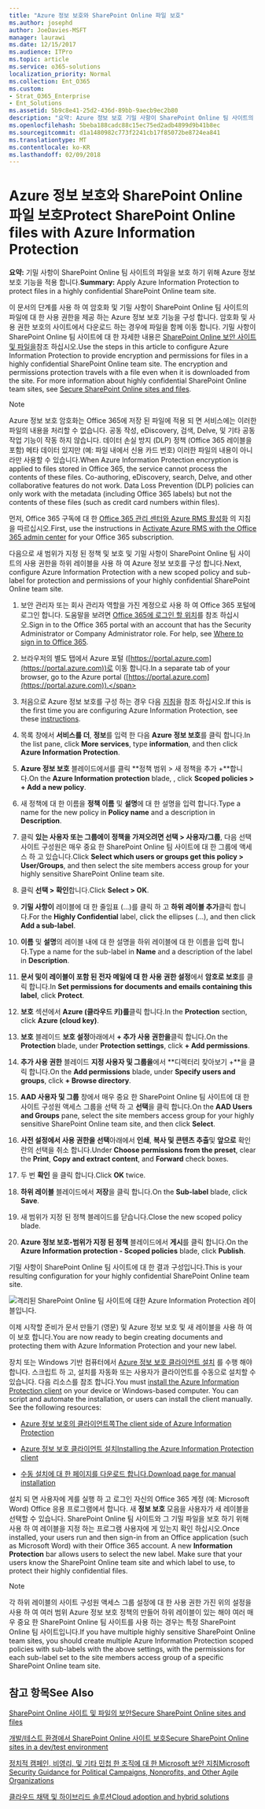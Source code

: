 ```yaml
---
title: "Azure 정보 보호와 SharePoint Online 파일 보호"
ms.author: josephd
author: JoeDavies-MSFT
manager: laurawi
ms.date: 12/15/2017
ms.audience: ITPro
ms.topic: article
ms.service: o365-solutions
localization_priority: Normal
ms.collection: Ent_O365
ms.custom:
- Strat_O365_Enterprise
- Ent_Solutions
ms.assetid: 5b9c8e41-25d2-436d-89bb-9aecb9ec2b80
description: "요약: Azure 정보 보호 기밀 사항이 SharePoint Online 팀 사이트의 파일을 보호 하기 위해 적용 됩니다."
ms.openlocfilehash: 5beba188cadc88c15ec75ed2adb4899d9b41b8ec
ms.sourcegitcommit: d1a1480982c773f2241cb17f85072be8724ea841
ms.translationtype: MT
ms.contentlocale: ko-KR
ms.lasthandoff: 02/09/2018
---
```

# <a name="protect-sharepoint-online-files-with-azure-information-protection"></a><span data-ttu-id="059f9-103">Azure 정보 보호와 SharePoint Online 파일 보호</span><span class="sxs-lookup"><span data-stu-id="059f9-103">Protect SharePoint Online files with Azure Information Protection</span></span>

 <span data-ttu-id="059f9-104">**요약:** 기밀 사항이 SharePoint Online 팀 사이트의 파일을 보호 하기 위해 Azure 정보 보호 기능을 적용 합니다.</span><span class="sxs-lookup"><span data-stu-id="059f9-104">**Summary:** Apply Azure Information Protection to protect files in a highly confidential SharePoint Online team site.</span></span>
  
<span data-ttu-id="059f9-p101">이 문서의 단계를 사용 하 여 암호화 및 기밀 사항이 SharePoint Online 팀 사이트의 파일에 대 한 사용 권한을 제공 하는 Azure 정보 보호 기능을 구성 합니다. 암호화 및 사용 권한 보호의 사이트에서 다운로드 하는 경우에 파일을 함께 이동 합니다. 기밀 사항이 SharePoint Online 팀 사이트에 대 한 자세한 내용은 [SharePoint Online 보안 사이트 및 파일을](secure-sharepoint-online-sites-and-files.md)참조 하십시오.</span><span class="sxs-lookup"><span data-stu-id="059f9-p101">Use the steps in this article to configure Azure Information Protection to provide encryption and permissions for files in a highly confidential SharePoint Online team site. The encryption and permissions protection travels with a file even when it is downloaded from the site. For more information about highly confidential SharePoint Online team sites, see [Secure SharePoint Online sites and files](secure-sharepoint-online-sites-and-files.md).</span></span>
  
> [!NOTE]
> <span data-ttu-id="059f9-p102">Azure 정보 보호 암호화는 Office 365에 저장 된 파일에 적용 되 면 서비스에는 이러한 파일의 내용을 처리할 수 없습니다. 공동 작성, eDiscovery, 검색, Delve, 및 기타 공동 작업 기능이 작동 하지 않습니다. 데이터 손실 방지 (DLP) 정책 (Office 365 레이블을 포함) 메타 데이터 있지만 (예: 파일 내에서 신용 카드 번호) 이러한 파일의 내용이 아니라만 사용할 수 있습니다.</span><span class="sxs-lookup"><span data-stu-id="059f9-p102">When Azure Information Protection encryption is applied to files stored in Office 365, the service cannot process the contents of these files. Co-authoring, eDiscovery, search, Delve, and other collaborative features do not work. Data Loss Prevention (DLP) policies can only work with the metadata (including Office 365 labels) but not the contents of these files (such as credit card numbers within files).</span></span> 
  
<span data-ttu-id="059f9-111">먼저, Office 365 구독에 대 한 [Office 365 관리 센터와 Azure RMS 활성화](https://docs.microsoft.com/information-protection/deploy-use/activate-office365) 의 지침을 따르십시오.</span><span class="sxs-lookup"><span data-stu-id="059f9-111">First, use the instructions in [Activate Azure RMS with the Office 365 admin center](https://docs.microsoft.com/information-protection/deploy-use/activate-office365) for your Office 365 subscription.</span></span>
  
<span data-ttu-id="059f9-112">다음으로 새 범위가 지정 된 정책 및 보호 및 기밀 사항이 SharePoint Online 팀 사이트의 사용 권한을 하위 레이블을 사용 하 여 Azure 정보 보호를 구성 합니다.</span><span class="sxs-lookup"><span data-stu-id="059f9-112">Next, configure Azure Information Protection with a new scoped policy and sub-label for protection and permissions of your highly confidential SharePoint Online team site.</span></span>
  
1. <span data-ttu-id="059f9-p103">보안 관리자 또는 회사 관리자 역할을 가진 계정으로 사용 하 여 Office 365 포털에 로그인 합니다. 도움말을 보려면 [Office 365에 로그인 할 위치](https://support.office.com/Article/Where-to-sign-in-to-Office-365-e9eb7d51-5430-4929-91ab-6157c5a050b4)를 참조 하십시오.</span><span class="sxs-lookup"><span data-stu-id="059f9-p103">Sign in to the Office 365 portal with an account that has the Security Administrator or Company Administrator role. For help, see [Where to sign in to Office 365](https://support.office.com/Article/Where-to-sign-in-to-Office-365-e9eb7d51-5430-4929-91ab-6157c5a050b4).</span></span>
    
2. <span data-ttu-id="059f9-115">브라우저의 별도 탭에서 Azure 포털 ([https://portal.azure.com](https://portal.azure.com))로 이동 합니다.</span><span class="sxs-lookup"><span data-stu-id="059f9-115">In a separate tab of your browser, go to the Azure portal ([https://portal.azure.com](https://portal.azure.com)).</span></span>
    
3. <span data-ttu-id="059f9-116">처음으로 Azure 정보 보호를 구성 하는 경우 다음 [지침](https://docs.microsoft.com/information-protection/deploy-use/configure-policy#to-access-the-azure-information-protection-blade-for-the-first-time)을 참조 하십시오.</span><span class="sxs-lookup"><span data-stu-id="059f9-116">If this is the first time you are configuring Azure Information Protection, see these [instructions](https://docs.microsoft.com/information-protection/deploy-use/configure-policy#to-access-the-azure-information-protection-blade-for-the-first-time).</span></span>
    
4. <span data-ttu-id="059f9-117">목록 창에서 **서비스를 더**, **정보**를 입력 한 다음 **Azure 정보 보호**를 클릭 합니다.</span><span class="sxs-lookup"><span data-stu-id="059f9-117">In the list pane, click **More services**, type **information**, and then click **Azure Information Protection**.</span></span>
    
5. <span data-ttu-id="059f9-118">**Azure 정보 보호** 블레이드에서를 클릭 **정책 범위 > 새 정책을 추가 +**합니다.</span><span class="sxs-lookup"><span data-stu-id="059f9-118">On the **Azure Information protection** blade, , click **Scoped policies > + Add a new policy**.</span></span>
    
6. <span data-ttu-id="059f9-119">새 정책에 대 한 이름을 **정책 이름** 및 **설명**에 대 한 설명을 입력 합니다.</span><span class="sxs-lookup"><span data-stu-id="059f9-119">Type a name for the new policy in **Policy name** and a description in **Description**.</span></span>
    
7. <span data-ttu-id="059f9-120">클릭 **있는 사용자 또는 그룹에이 정책을 가져오려면 선택 > 사용자/그룹**, 다음 선택 사이트 구성원은 매우 중요 한 SharePoint Online 팀 사이트에 대 한 그룹에 액세스 하 고 있습니다.</span><span class="sxs-lookup"><span data-stu-id="059f9-120">Click **Select which users or groups get this policy > User/Groups**, and then select the site members access group for your highly sensitive SharePoint Online team site.</span></span> 
    
8. <span data-ttu-id="059f9-121">클릭 **선택 > 확인**합니다.</span><span class="sxs-lookup"><span data-stu-id="059f9-121">Click **Select > OK**.</span></span>
    
9. <span data-ttu-id="059f9-122">**기밀 사항이** 레이블에 대 한 줄임표 (...)를 클릭 하 고 **하위 레이블 추가**클릭 합니다.</span><span class="sxs-lookup"><span data-stu-id="059f9-122">For the **Highly Confidential** label, click the ellipses (…), and then click **Add a sub-label**.</span></span>
    
10. <span data-ttu-id="059f9-123">**이름** 및 **설명**의 레이블 내에 대 한 설명을 하위 레이블에 대 한 이름을 입력 합니다.</span><span class="sxs-lookup"><span data-stu-id="059f9-123">Type a name for the sub-label in **Name** and a description of the label in **Description**.</span></span>
    
11. <span data-ttu-id="059f9-124">**문서 및이 레이블이 포함 된 전자 메일에 대 한 사용 권한 설정**에서 **암호로 보호**를 클릭 합니다.</span><span class="sxs-lookup"><span data-stu-id="059f9-124">In **Set permissions for documents and emails containing this label**, click **Protect**.</span></span>
    
12. <span data-ttu-id="059f9-125">**보호** 섹션에서 **Azure (클라우드 키)를**클릭 합니다.</span><span class="sxs-lookup"><span data-stu-id="059f9-125">In the **Protection** section, click **Azure (cloud key)**.</span></span>
    
13. <span data-ttu-id="059f9-126">**보호** 블레이드 **보호 설정**아래에서 **+ 추가 사용 권한을**클릭 합니다.</span><span class="sxs-lookup"><span data-stu-id="059f9-126">On the **Protection** blade, under **Protection settings**, click **+ Add permissions**.</span></span>
    
14. <span data-ttu-id="059f9-127">**추가 사용 권한** 블레이드 **지정 사용자 및 그룹을**에서 **디렉터리 찾아보기 +**을 클릭 합니다.</span><span class="sxs-lookup"><span data-stu-id="059f9-127">On the **Add permissions** blade, under **Specify users and groups**, click **+ Browse directory**.</span></span>
    
15. <span data-ttu-id="059f9-128">**AAD 사용자 및 그룹** 창에서 매우 중요 한 SharePoint Online 팀 사이트에 대 한 사이트 구성원 액세스 그룹을 선택 하 고 **선택**을 클릭 합니다.</span><span class="sxs-lookup"><span data-stu-id="059f9-128">On the **AAD Users and Groups** pane, select the site members access group for your highly sensitive SharePoint Online team site, and then click **Select**.</span></span>
    
16. <span data-ttu-id="059f9-129">**사전 설정에서 사용 권한을 선택**아래에서 **인쇄**, **복사 및 콘텐츠 추출**및 **앞으로** 확인란의 선택을 취소 합니다.</span><span class="sxs-lookup"><span data-stu-id="059f9-129">Under **Choose permissions from the preset**, clear the **Print**, **Copy and extract content**, and **Forward** check boxes.</span></span>
    
17. <span data-ttu-id="059f9-130">두 번 **확인** 을 클릭 합니다.</span><span class="sxs-lookup"><span data-stu-id="059f9-130">Click **OK** twice.</span></span>
    
18. <span data-ttu-id="059f9-131">**하위 레이블** 블레이드에서 **저장**을 클릭 합니다.</span><span class="sxs-lookup"><span data-stu-id="059f9-131">On the **Sub-label** blade, click **Save**.</span></span>
    
19. <span data-ttu-id="059f9-132">새 범위가 지정 된 정책 블레이드를 닫습니다.</span><span class="sxs-lookup"><span data-stu-id="059f9-132">Close the new scoped policy blade.</span></span>
    
20. <span data-ttu-id="059f9-133">**Azure 정보 보호-범위가 지정 된 정책** 블레이드에서 **게시**를 클릭 합니다.</span><span class="sxs-lookup"><span data-stu-id="059f9-133">On the **Azure Information protection - Scoped policies** blade, click **Publish**.</span></span>
    
<span data-ttu-id="059f9-134">기밀 사항이 SharePoint Online 팀 사이트에 대 한 결과 구성입니다.</span><span class="sxs-lookup"><span data-stu-id="059f9-134">This is your resulting configuration for your highly confidential SharePoint Online team site.</span></span>
  
![격리된 SharePoint Online 팀 사이트에 대한 Azure Information Protection 레이블입니다.](images/8cc92aa4-e7bc-4c2f-a4a4-3b034b21aebf.png)
  
<span data-ttu-id="059f9-136">이제 시작할 준비가 문서 만들기 (영문) 및 Azure 정보 보호 및 새 레이블을 사용 하 여이 보호 합니다.</span><span class="sxs-lookup"><span data-stu-id="059f9-136">You are now ready to begin creating documents and protecting them with Azure Information Protection and your new label.</span></span>
  
<span data-ttu-id="059f9-p104">장치 또는 Windows 기반 컴퓨터에서 [Azure 정보 보호 클라이언트 설치](https://docs.microsoft.com/information-protection/rms-client/install-client-app) 를 수행 해야 합니다. 스크립트 하 고, 설치를 자동화 또는 사용자가 클라이언트를 수동으로 설치할 수 있습니다. 다음 리소스를 참조 합니다.</span><span class="sxs-lookup"><span data-stu-id="059f9-p104">You must [install the Azure Information Protection client](https://docs.microsoft.com/information-protection/rms-client/install-client-app) on your device or Windows-based computer. You can script and automate the installation, or users can install the client manually. See the following resources:</span></span>
  
- [<span data-ttu-id="059f9-140">Azure 정보 보호의 클라이언트쪽</span><span class="sxs-lookup"><span data-stu-id="059f9-140">The client side of Azure Information Protection</span></span>](https://docs.microsoft.com/information-protection/rms-client/use-client)
    
- [<span data-ttu-id="059f9-141">Azure 정보 보호 클라이언트 설치</span><span class="sxs-lookup"><span data-stu-id="059f9-141">Installing the Azure Information Protection client</span></span>](https://docs.microsoft.com/information-protection/rms-client/client-admin-guide)
    
- [<span data-ttu-id="059f9-142">수동 설치에 대 한 페이지를 다운로드 합니다.</span><span class="sxs-lookup"><span data-stu-id="059f9-142">Download page for manual installation</span></span>](https://www.microsoft.com/download/details.aspx?id=53018)
    
<span data-ttu-id="059f9-p105">설치 되 면 사용자에 게를 실행 하 고 로그인 자신의 Office 365 계정 (예: Microsoft Word) Office 응용 프로그램에서 합니다. 새 **정보 보호** 모음을 사용자가 새 레이블을 선택할 수 있습니다. SharePoint Online 팀 사이트와 그 기밀 파일을 보호 하기 위해 사용 하 여 레이블을 지정 하는 프로그램 사용자에 게 있는지 확인 하십시오.</span><span class="sxs-lookup"><span data-stu-id="059f9-p105">Once installed, your users run and then sign-in from an Office application (such as Microsoft Word) with their Office 365 account. A new **Information Protection** bar allows users to select the new label. Make sure that your users know the SharePoint Online team site and which label to use, to protect their highly confidential files.</span></span>
  
> [!NOTE]
> <span data-ttu-id="059f9-146">각 하위 레이블의 사이트 구성원 액세스 그룹 설정에 대 한 사용 권한 가진 위의 설정을 사용 하 여 여러 범위 Azure 정보 보호 정책의 만들어 하위 레이블이 있는 해야 여러 매우 중요 한 SharePoint Online 팀 사이트를 사용 하는 경우는 특정 SharePoint Online 팀 사이트입니다.</span><span class="sxs-lookup"><span data-stu-id="059f9-146">If you have multiple highly sensitive SharePoint Online team sites, you should create multiple Azure Information Protection scoped policies with sub-labels with the above settings, with the permissions for each sub-label set to the site members access group of a specific SharePoint Online team site.</span></span> 
  
## <a name="see-also"></a><span data-ttu-id="059f9-147">참고 항목</span><span class="sxs-lookup"><span data-stu-id="059f9-147">See Also</span></span>

[<span data-ttu-id="059f9-148">SharePoint Online 사이트 및 파일의 보안</span><span class="sxs-lookup"><span data-stu-id="059f9-148">Secure SharePoint Online sites and files</span></span>](secure-sharepoint-online-sites-and-files.md)
  
[<span data-ttu-id="059f9-149">개발/테스트 환경에서 SharePoint Online 사이트 보호</span><span class="sxs-lookup"><span data-stu-id="059f9-149">Secure SharePoint Online sites in a dev/test environment</span></span>](secure-sharepoint-online-sites-in-a-dev-test-environment.md)
  
[<span data-ttu-id="059f9-150">정치적 캠페인, 비영리, 및 기타 민첩 한 조직에 대 한 Microsoft 보안 지침</span><span class="sxs-lookup"><span data-stu-id="059f9-150">Microsoft Security Guidance for Political Campaigns, Nonprofits, and Other Agile Organizations</span></span>](microsoft-security-guidance-for-political-campaigns-nonprofits-and-other-agile-o.md)
  
[<span data-ttu-id="059f9-151">클라우드 채택 및 하이브리드 솔루션</span><span class="sxs-lookup"><span data-stu-id="059f9-151">Cloud adoption and hybrid solutions</span></span>](cloud-adoption-and-hybrid-solutions.md)




